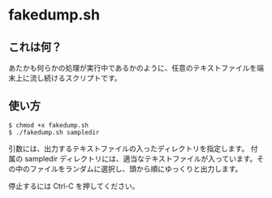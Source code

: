 # fakedump.sh
## これは何？
あたかも何らかの処理が実行中であるかのように、任意のテキストファイルを端末上に流し続けるスクリプトです。

## 使い方
```
$ chmod +x fakedump.sh
$ ./fakedump.sh sampledir
```
引数には、出力するテキストファイルの入ったディレクトリを指定します。
付属の sampledir ディレクトリには、適当なテキストファイルが入っています。その中のファイルをランダムに選択し、頭から順にゆっくりと出力します。

停止するには Ctrl-C を押してください。
